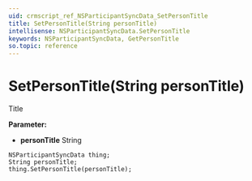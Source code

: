 ```yaml
---
uid: crmscript_ref_NSParticipantSyncData_SetPersonTitle
title: SetPersonTitle(String personTitle)
intellisense: NSParticipantSyncData.SetPersonTitle
keywords: NSParticipantSyncData, GetPersonTitle
so.topic: reference
---
```


# SetPersonTitle(String personTitle)

Title

**Parameter:** 
 - **personTitle** String

```crmscript
NSParticipantSyncData thing;
String personTitle;
thing.SetPersonTitle(personTitle);
```

